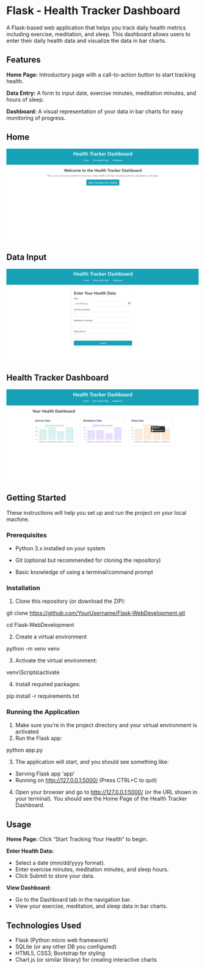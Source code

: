 # Flask - Health Tracker Dashboard

A Flask-based web application that helps you track daily health metrics including exercise, meditation, and sleep. This dashboard allows users to enter their daily health data and visualize the data in bar charts.

## Features
**Home Page:** Introductory page with a call-to-action button to start tracking health.

**Data Entry:** A form to input date, exercise minutes, meditation minutes, and hours of sleep.

**Dashboard:** A visual representation of your data in bar charts for easy monitoring of progress.

## Home
![Home](Images/Home.png)

## Data Input
![Data Input](Images/DataEntry.png)

## Health Tracker Dashboard
![Health Tracker](Images/Dashboard.png)

## Getting Started
These instructions will help you set up and run the project on your local machine.

### Prerequisites
- Python 3.x installed on your system

- Git (optional but recommended for cloning the repository)

- Basic knowledge of using a terminal/command prompt

### Installation
1. Clone this repository (or download the ZIP):

  git clone https://github.com/YourUsername/Flask-WebDevelopment.git

  cd Flask-WebDevelopment

2. Create a virtual environment

python -m venv venv

3. Activate the virtual environment:
   
venv\Scripts\activate

4. Install required packages:
   
pip install -r requirements.txt

### Running the Application
1. Make sure you’re in the project directory and your virtual environment is activated
2. Run the Flask app:
   
python app.py

3. The application will start, and you should see something like:
* Serving Flask app 'app'
* Running on http://127.0.0.1:5000/ (Press CTRL+C to quit)
  
4. Open your browser and go to http://127.0.0.1:5000/ (or the URL shown in your terminal). You should see the Home Page of the Health Tracker Dashboard.

## Usage
**Home Page:** Click “Start Tracking Your Health” to begin.

**Enter Health Data:**
- Select a date (mm/dd/yyyy format).
- Enter exercise minutes, meditation minutes, and sleep hours.
- Click Submit to store your data.
  
**View Dashboard:**
- Go to the Dashboard tab in the navigation bar.
- View your exercise, meditation, and sleep data in bar charts.

## Technologies Used

- Flask (Python micro web framework)
- SQLite (or any other DB you configured)
- HTML5, CSS3, Bootstrap for styling
- Chart.js (or similar library) for creating interactive charts


